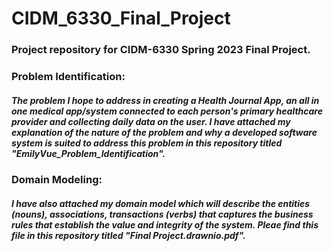 # CIDM_6330_Final_Project

### Project repository for CIDM-6330 Spring 2023 Final Project. 

### Problem Identification:
##### The problem I hope to address in creating a Health Journal App, an all in one medical app/system connected to each person's primary healthcare provider and collecting daily data on the user. I have attached my explanation of the nature of the problem and why a developed software system is suited to address this problem in this repository titled "EmilyVue_Problem_Identification". 

### Domain Modeling: 
##### I have also attached my domain model which will describe the entities (nouns), associations, transactions (verbs) that captures the business rules that establish the value and integrity of the system. Pleae find this file in  this repository titled "Final Project.drawnio.pdf". 

